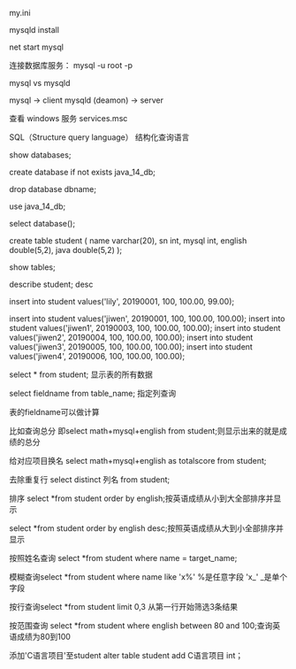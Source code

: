 
my.ini

mysqld install

net start mysql

连接数据库服务：
mysql -u root -p

mysql vs mysqld

mysql -> client
mysqld (deamon) -> server

查看 windows 服务
services.msc 

SQL（Structure query language） 结构化查询语言

show databases;

create database if not exists java_14_db;

drop database dbname;

use java_14_db;

select database();

create table student
(
   name varchar(20),
   sn int,
   mysql int,
   english double(5,2),
   java double(5,2)
);


show tables;

describe student;
desc

insert into student values('lily', 20190001, 100, 100.00, 99.00);

insert into student values('jiwen', 20190001, 100, 100.00, 100.00);
insert into student values('jiwen1', 20190003, 100, 100.00, 100.00);
insert into student values('jiwen2', 20190004, 100, 100.00, 100.00);
insert into student values('jiwen3', 20190005, 100, 100.00, 100.00);
insert into student values('jiwen4', 20190006, 100, 100.00, 100.00);

select * from student;  显示表的所有数据

select fieldname from table_name; 指定列查询

表的fieldname可以做计算

比如查询总分 即select math+mysql+english from student;则显示出来的就是成绩的总分

给对应项目换名  select math+mysql+english as totalscore from student;

去除重复行 select distinct 列名 from student;

排序 select *from student order by english;按英语成绩从小到大全部排序并显示

select *from student order by english desc;按照英语成绩从大到小全部排序并显示

按照姓名查询 select *from student where name = target_name;

模糊查询select *from student where name like 'x%'  %是任意字段  'x_'     _是单个字段

按行查询select *from student limit 0,3 从第一行开始筛选3条结果

按范围查询 select *from student where english between 80 and 100;查询英语成绩为80到100

添加'C语言项目'至student   alter table student add C语言项目 int；















